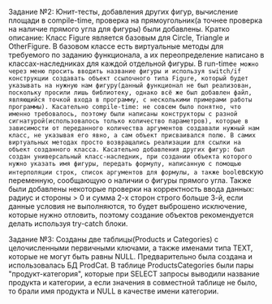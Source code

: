 Задание №2:
Юнит-тесты, добавления других фигур, вычисление площади в compile-time, проверка на прямоугольник(а точнее проверка на наличие прямого угла для фигуры) были добавлены.
Кратко описание:
Класс Figure является базовым для Circle, Triangle и OtherFigure. В базовом классе есть виртуальные методы для требуемого по заданию функционала, а
их переопределение написано в классах-наследниках для каждой отдельной фигуры.
В run-time`e можно через меню просить вводить название фигуры и используя switch/if конструкции создавать объект ссылочного типа Figure,
который будет указывать на нужную нам фигуру(данный функционал не был реализован, поскольку просили лишь библиотеку, однако всё же был добавлен файл, 
являющийся точкой входа в программу, с несколькими примерами работы программы).
Касательно compile-time: не совсем было понятно, что именно требовалось, поэтому были написаны конструкторы с разной сигнатурой(использовалось
только количество параметров), которые в зависимости от переданного количества аргументов создавали нужный нам класс, не указывая его явно,
а сам объект присваивался полю. В самих виртуальных методах просто возвращались реализации для ссылки на объект созданного класса.
Касательно добавления других фигур: был создан универсальный класс-наследник, при создании объекта которого нужно указать имя фигуры,
передать формулу, написанную с помощью интерполяции строк, список аргументов для формулы, а также bool`евскую переменную, сообщающую
о наличии о фигуры прямого угла.
Также были добавлены некоторые проверки на корректность ввода данных: радиус и стороны > 0 и сумма 2-х сторон строго больше 3-й, если
данные условия не выполняются, то будет выброшено исключение, которые нужно отловить, поэтому создание объектов рекомендуется делать
используя try-catch блоки.

Задание №3:
Созданы две таблицы(Products и Categories) с целочисленными первичными ключами, а также именами типа TEXT, которые не могут быть равны NULL.
Предварительно была создана и использовалась БД ProdCat. В таблице ProductsCategories были пары "продукт-категория", которые при SELECT запросы
выводили название продукта и категории, а если значения в совместной таблице не было, то брали имя продукта и NULL в качестве имени категории.
